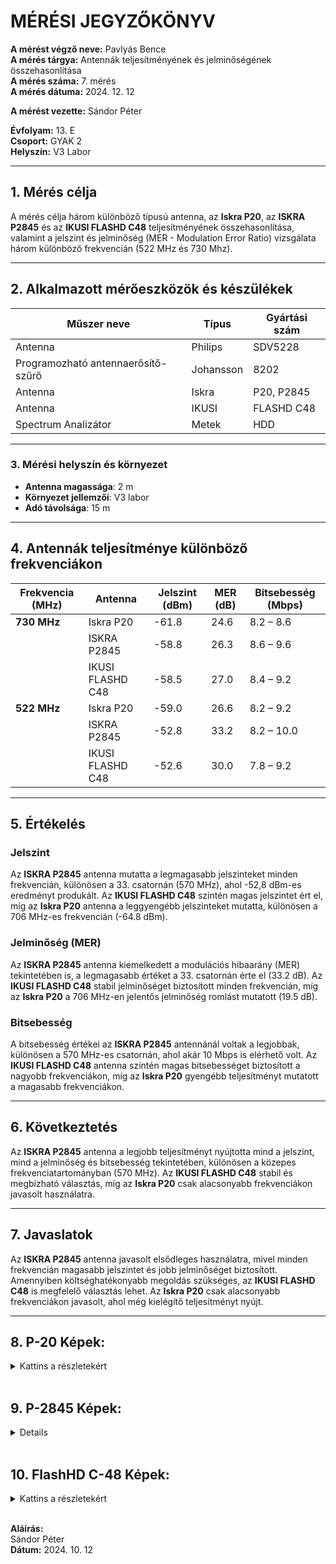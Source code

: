 # MÉRÉSI JEGYZŐKÖNYV

**A mérést végző neve:** Pavlyás Bence  
**A mérés tárgya:** Antennák teljesítményének és jelminőségének összehasonlítása  
**A mérés száma:** 7. mérés  
**A mérés dátuma:** 2024. 12. 12 

**A mérést vezette:** Sándor Péter  

**Évfolyam:** 13. E  
**Csoport:** GYAK 2  
**Helyszín:** V3 Labor  

---

## 1. Mérés célja  
A mérés célja három különböző típusú antenna, az **Iskra P20**, az **ISKRA P2845** és az **IKUSI FLASHD C48** teljesítményének összehasonlítása, valamint a jelszint és jelminőség (MER - Modulation Error Ratio) vizsgálata három különböző frekvencián (522 MHz és 730 Mhz).

---

## 2. Alkalmazott mérőeszközök és készülékek  

| Műszer neve                         | Típus       | Gyártási szám |
| ----------------------------------- | ----------- | ------------- |
| Antenna                             | Philips     |    SDV5228    |
| Programozható antennaerősítő-szűrő  | Johansson   | 8202          |
| Antenna                             | Iskra       | P20, P2845    |
| Antenna                             | IKUSI       | FLASHD C48    |
| Spectrum Analizátor                 | Metek       | HDD           |

---

### 3. **Mérési helyszín és környezet**
- **Antenna magassága**: 2 m
- **Környezet jellemzői**: V3 labor
- **Adó távolsága**: 15 m

---

## 4. Antennák teljesítménye különböző frekvenciákon

| Frekvencia (MHz) | Antenna          | Jelszint (dBm) | MER (dB) | Bitsebesség (Mbps) |
| ---------------- | ---------------- | -------------- | -------- | ------------------ |
| **730 MHz**      | Iskra P20        | -61.8          | 24.6     | 8.2 – 8.6          |
|                  | ISKRA P2845      | -58.8          | 26.3     | 8.6 – 9.6          |
|                  | IKUSI FLASHD C48 | -58.5          | 27.0     | 8.4 – 9.2          |
| **522 MHz**      | Iskra P20        | -59.0          | 26.6     | 8.2 – 9.2          |
|                  | ISKRA P2845      | -52.8          | 33.2     | 8.2 – 10.0         |
|                  | IKUSI FLASHD C48 | -52.6          | 30.0     | 7.8 – 9.2          |


---

## 5. Értékelés

### Jelszint
Az **ISKRA P2845** antenna mutatta a legmagasabb jelszinteket minden frekvencián, különösen a 33. csatornán (570 MHz), ahol -52,8 dBm-es eredményt produkált. Az **IKUSI FLASHD C48** szintén magas jelszintet ért el, míg az **Iskra P20** antenna a leggyengébb jelszinteket mutatta, különösen a 706 MHz-es frekvencián (-64.8 dBm).

### Jelminőség (MER)
Az **ISKRA P2845** antenna kiemelkedett a modulációs hibaarány (MER) tekintetében is, a legmagasabb értéket a 33. csatornán érte el (33.2 dB). Az **IKUSI FLASHD C48** stabil jelminőséget biztosított minden frekvencián, míg az **Iskra P20** a 706 MHz-en jelentős jelminőség romlást mutatott (19.5 dB).

### Bitsebesség
A bitsebesség értékei az **ISKRA P2845** antennánál voltak a legjobbak, különösen a 570 MHz-es csatornán, ahol akár 10 Mbps is elérhető volt. Az **IKUSI FLASHD C48** antenna szintén magas bitsebességet biztosított a nagyobb frekvenciákon, míg az **Iskra P20** gyengébb teljesítményt mutatott a magasabb frekvenciákon.

---

## 6. Következtetés
Az **ISKRA P2845** antenna a legjobb teljesítményt nyújtotta mind a jelszint, mind a jelminőség és bitsebesség tekintetében, különösen a közepes frekvenciatartományban (570 MHz). Az **IKUSI FLASHD C48** stabil és megbízható választás, míg az **Iskra P20** csak alacsonyabb frekvenciákon javasolt használatra.

---

## 7. Javaslatok
Az **ISKRA P2845** antenna javasolt elsődleges használatra, mivel minden frekvencián magasabb jelszintet és jobb jelminőséget biztosított. Amennyiben költséghatékonyabb megoldás szükséges, az **IKUSI FLASHD C48** is megfelelő választás lehet. Az **Iskra P20** csak alacsonyabb frekvenciákon javasolt, ahol még kielégítő teljesítményt nyújt.

---

## 8. P-20 Képek:
<details>
    <summary>Kattins a részletekért</summary>

    **522hz Mért Képek:**
    <img src="(https://raw.githubusercontent.com/PavlyasB/Meresijegyzokonyvek/refs/heads/main/7-es%20M%C3%A9r%C3%A9s/K%C3%A9pek/1.jpg)"/>
    <img src="(https://raw.githubusercontent.com/PavlyasB/Meresijegyzokonyvek/refs/heads/main/7-es%20M%C3%A9r%C3%A9s/K%C3%A9pek/2.jpg)"/>
    <img src="(https://raw.githubusercontent.com/PavlyasB/Meresijegyzokonyvek/refs/heads/main/7-es%20M%C3%A9r%C3%A9s/K%C3%A9pek/3.jpg)"/>
---

    **730MHz Mért Képek**
    <img src="(https://raw.githubusercontent.com/PavlyasB/Meresijegyzokonyvek/refs/heads/main/7-es%20M%C3%A9r%C3%A9s/K%C3%A9pek/4.jpg)"/>
    <img src="(https://raw.githubusercontent.com/PavlyasB/Meresijegyzokonyvek/refs/heads/main/7-es%20M%C3%A9r%C3%A9s/K%C3%A9pek/5.jpg)"/>
    <img src=(https://raw.githubusercontent.com/PavlyasB/Meresijegyzokonyvek/refs/heads/main/7-es%20M%C3%A9r%C3%A9s/K%C3%A9pek/6.jpg)"/>
---



</details>

<br>

## 9. P-2845 Képek:
<details>

    <summary>Kattins a részletekért</summary>

    **522hz Mért Képek:**
    <img src="(https://raw.githubusercontent.com/PavlyasB/Meresijegyzokonyvek/refs/heads/main/7-es%20M%C3%A9r%C3%A9s/K%C3%A9pek/7.jpg)"/>
    <img src="(https://raw.githubusercontent.com/PavlyasB/Meresijegyzokonyvek/refs/heads/main/7-es%20M%C3%A9r%C3%A9s/K%C3%A9pek/8.jpg)"/>
    <img src="(https://raw.githubusercontent.com/PavlyasB/Meresijegyzokonyvek/refs/heads/main/7-es%20M%C3%A9r%C3%A9s/K%C3%A9pek/9.jpg)"/>
---

    **730MHz Mért Képek**
    <img src="(https://raw.githubusercontent.com/PavlyasB/Meresijegyzokonyvek/refs/heads/main/7-es%20M%C3%A9r%C3%A9s/K%C3%A9pek/10.jpg)"/>
    <img src="(https://raw.githubusercontent.com/PavlyasB/Meresijegyzokonyvek/refs/heads/main/7-es%20M%C3%A9r%C3%A9s/K%C3%A9pek/11.jpg)"/>
    <img src="(https://raw.githubusercontent.com/PavlyasB/Meresijegyzokonyvek/refs/heads/main/7-es%20M%C3%A9r%C3%A9s/K%C3%A9pek/12.jpg)"/>
---

  

</details>

<br>

## 10. FlashHD C-48 Képek:
<details>
    <summary>Kattins a részletekért</summary>

    **522Mhz Mért Képek:**
    <img src="(https://raw.githubusercontent.com/PavlyasB/Meresijegyzokonyvek/refs/heads/main/7-es%20M%C3%A9r%C3%A9s/K%C3%A9pek/13.jpg)"/>
    <img src="(https://raw.githubusercontent.com/PavlyasB/Meresijegyzokonyvek/refs/heads/main/7-es%20M%C3%A9r%C3%A9s/K%C3%A9pek/14.jpg)"/>
    <img src="(https://raw.githubusercontent.com/PavlyasB/Meresijegyzokonyvek/refs/heads/main/7-es%20M%C3%A9r%C3%A9s/K%C3%A9pek/15.jpg)"/>
---

    **730MHz Mért Képek**
    <img src="(https://raw.githubusercontent.com/PavlyasB/Meresijegyzokonyvek/refs/heads/main/7-es%20M%C3%A9r%C3%A9s/K%C3%A9pek/16.jpg)"/>
    <img src="(https://raw.githubusercontent.com/PavlyasB/Meresijegyzokonyvek/refs/heads/main/7-es%20M%C3%A9r%C3%A9s/K%C3%A9pek/17.jpg)"/>
    <img src="(https://raw.githubusercontent.com/PavlyasB/Meresijegyzokonyvek/refs/heads/main/7-es%20M%C3%A9r%C3%A9s/K%C3%A9pek/18.jpg)"/>
---


</details>


<br>




**Aláírás:**  
Sándor Péter  
**Dátum:** 2024. 10. 12
